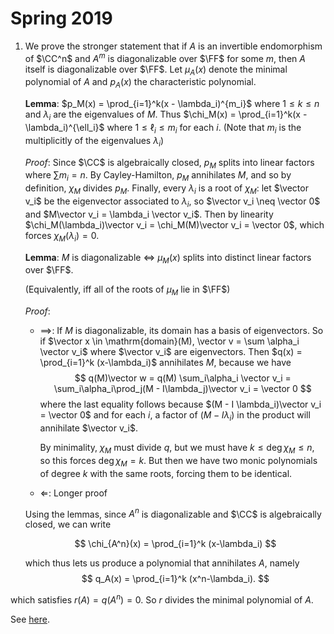 # Spring 2019

1. We prove the stronger statement that if $A$ is an invertible endomorphism of $\CC^n$ and $A^m$ is diagonalizable over $\FF$ for some $m$, then $A$ itself is diagonalizable over $\FF$. Let $\mu_A(x)$ denote the minimal polynomial of $A$ and $p_A(x)$ the characteristic polynomial.

    **Lemma**: $p_M(x) = \prod_{i=1}^k(x - \lambda_i)^{m_i}$ where $1\leq k \leq n$ and $\lambda_i$ are the eigenvalues of $M$. Thus $\chi_M(x) = \prod_{i=1}^k(x - \lambda_i)^{\ell_i}$ where $1 \leq \ell_i \leq m_i$ for each $i$. (Note that $m_i$ is the multiplicitly of the eigenvalues $\lambda_i$)

    *Proof*: Since $\CC$ is algebraically closed, $p_M$ splits into linear factors where $\sum m_i = n$. By Cayley-Hamilton, $p_M$ annihilates $M$, and so by definition, $\chi_M$ divides $p_M$. Finally, every $\lambda_i$ is a root of $\chi_M$: let $\vector v_i$ be the eigenvector associated to $\lambda_i$, so $\vector v_i \neq \vector 0$ and $M\vector v_i = \lambda_i \vector v_i$. Then by linearity $\chi_M(\lambda_i)\vector v_i = \chi_M(M)\vector v_i = \vector 0$, which forces $\chi_M(\lambda_i) = 0$.

    **Lemma**: $M$ is diagonalizable $\iff$ $\mu_M(x)$ splits into distinct linear factors over $\FF$. 
    
    (Equivalently, iff all of the roots of $\mu_M$ lie in $\FF$)

    *Proof*: 
    - $\implies$: If $M$ is diagonalizable, its domain has a basis of eigenvectors. So if $\vector x \in \mathrm{domain}(M), \vector v = \sum \alpha_i \vector v_i$ where $\vector v_i$ are eigenvectors. Then $q(x) = \prod_{i=1}^k (x-\lambda_i)$ annihilates $M$, because we have 
    $$
    q(M)\vector w = q(M) \sum_i\alpha_i \vector v_i = \sum_i\alpha_i\prod_j(M - I\lambda_j)\vector v_i = \vector 0 
    $$
    where the last equality follows because $(M - I \lambda_i)\vector v_i = \vector 0$ and for each $i$, a factor of $(M - I \lambda_i)$ in the product will annihilate $\vector v_i$.
    
      By minimality, $\chi_M$ must divide $q$, but we must have $k\leq \deg \chi_M \leq n$, so this forces $\deg \chi_M = k$. But then we have two monic polynomials of degree $k$ with the same roots, forcing them to be identical.
    - $\Longleftarrow$: Longer proof

    Using the lemmas, since $A^n$ is diagonalizable and $\CC$ is algebraically closed, we can write

    $$
    \chi_{A^n}(x) = \prod_{i=1}^k (x-\lambda_i)
    $$

    which thus lets us produce a polynomial that annihilates $A$, namely
    $$
    q_A(x) = \prod_{i=1}^k (x^n-\lambda_i).
    $$

  which satisfies $r(A) = q(A^n) = 0$. So $r$ divides the minimal polynomial of $A$. 

  See [here](https://math.stackexchange.com/questions/3027664/if-a-is-invertible-and-an-is-diagonalizable-then-a-is-diagonalizable).
